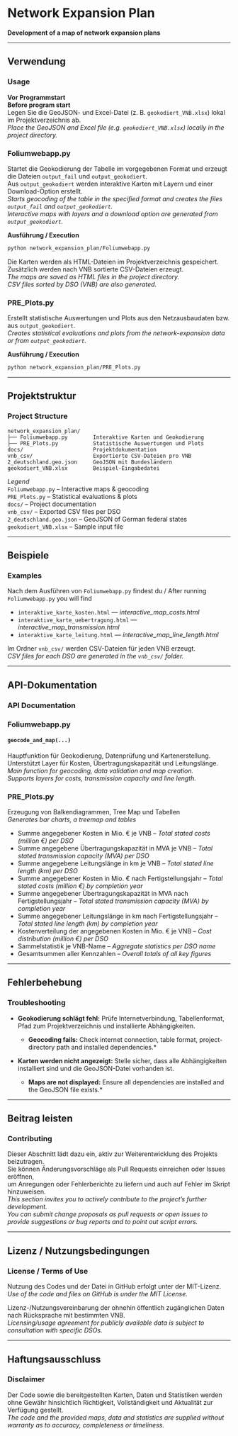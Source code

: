 # Network Expansion Plan  
**Development of a map of network expansion plans**

---

## Verwendung  
### Usage  
**Vor Programmstart**  
**Before program start**  
Legen Sie die GeoJSON- und Excel-Datei (z.&nbsp;B. `geokodiert_VNB.xlsx`) lokal im Projektverzeichnis ab.  
*Place the GeoJSON and Excel file (e.g. `geokodiert_VNB.xlsx`) locally in the project directory.*

### Foliumwebapp.py  
Startet die Geokodierung der Tabelle im vorgegebenen Format und erzeugt die Dateien `output_fail` und `output_geokodiert`.  
Aus `output_geokodiert` werden interaktive Karten mit Layern und einer Download-Option erstellt.  
*Starts geocoding of the table in the specified format and creates the files `output_fail` and `output_geokodiert`.  
Interactive maps with layers and a download option are generated from `output_geokodiert`.*

**Ausführung / Execution**

```bash
python network_expansion_plan/Foliumwebapp.py
```

Die Karten werden als HTML-Dateien im Projektverzeichnis gespeichert.  
Zusätzlich werden nach VNB sortierte CSV-Dateien erzeugt.  
*The maps are saved as HTML files in the project directory.  
CSV files sorted by DSO (VNB) are also generated.*

### PRE_Plots.py  
Erstellt statistische Auswertungen und Plots aus den Netzausbaudaten bzw. aus `output_geokodiert`.  
*Creates statistical evaluations and plots from the network-expansion data or from `output_geokodiert`.*

**Ausführung / Execution**

```bash
python network_expansion_plan/PRE_Plots.py
```

---

## Projektstruktur  
### Project Structure  

```
network_expansion_plan/
├── Foliumwebapp.py        Interaktive Karten und Geokodierung
├── PRE_Plots.py           Statistische Auswertungen und Plots
docs/                      Projektdokumentation
vnb_csv/                   Exportierte CSV-Dateien pro VNB
2_deutschland.geo.json     GeoJSON mit Bundesländern
geokodiert_VNB.xlsx        Beispiel-Eingabedatei
```

*Legend*  
`Foliumwebapp.py` – Interactive maps & geocoding  
`PRE_Plots.py` – Statistical evaluations & plots  
`docs/` – Project documentation  
`vnb_csv/` – Exported CSV files per DSO  
`2_deutschland.geo.json` – GeoJSON of German federal states  
`geokodiert_VNB.xlsx` – Sample input file  

---

## Beispiele  
### Examples  

Nach dem Ausführen von `Foliumwebapp.py` findest du / After running `Foliumwebapp.py` you will find

* `interaktive_karte_kosten.html` — *interactive_map_costs.html*  
* `interaktive_karte_uebertragung.html` — *interactive_map_transmission.html*  
* `interaktive_karte_leitung.html` — *interactive_map_line_length.html*

Im Ordner `vnb_csv/` werden CSV-Dateien für jeden VNB erzeugt.  
*CSV files for each DSO are generated in the `vnb_csv/` folder.*

---

## API-Dokumentation  
### API Documentation  

### Foliumwebapp.py  
#### `geocode_and_map(...)`  
Hauptfunktion für Geokodierung, Datenprüfung und Kartenerstellung.  
Unterstützt Layer für Kosten, Übertragungskapazität und Leitungslänge.  
*Main function for geocoding, data validation and map creation.  
Supports layers for costs, transmission capacity and line length.*

### PRE_Plots.py  
Erzeugung von Balkendiagrammen, Tree Map und Tabellen  
*Generates bar charts, a treemap and tables*

- Summe angegebener Kosten in Mio. € je VNB – *Total stated costs (million €) per DSO*  
- Summe angegebene Übertragungskapazität in MVA je VNB – *Total stated transmission capacity (MVA) per DSO*  
- Summe angegebene Leitungslänge in km je VNB – *Total stated line length (km) per DSO*  
- Summe angegebener Kosten in Mio. € nach Fertigstellungsjahr – *Total stated costs (million €) by completion year*  
- Summe angegebener Übertragungskapazität in MVA nach Fertigstellungsjahr – *Total stated transmission capacity (MVA) by completion year*  
- Summe angegebener Leitungslänge in km nach Fertigstellungsjahr – *Total stated line length (km) by completion year*  
- Kostenverteilung der angegebenen Kosten in Mio. € je VNB – *Cost distribution (million €) per DSO*  
- Sammelstatistik je VNB-Name – *Aggregate statistics per DSO name*  
- Gesamtsummen aller Kennzahlen – *Overall totals of all key figures*

---

## Fehlerbehebung  
### Troubleshooting  

* **Geokodierung schlägt fehl:** Prüfe Internetverbindung, Tabellenformat, Pfad zum Projektverzeichnis und installierte Abhängigkeiten.  
  * **Geocoding fails:** Check internet connection, table format, project-directory path and installed dependencies.*

* **Karten werden nicht angezeigt:** Stelle sicher, dass alle Abhängigkeiten installiert sind und die GeoJSON-Datei vorhanden ist.  
  * **Maps are not displayed:** Ensure all dependencies are installed and the GeoJSON file exists.*

---

## Beitrag leisten  
### Contributing  

Dieser Abschnitt lädt dazu ein, aktiv zur Weiterentwicklung des Projekts beizutragen.  
Sie können Änderungsvorschläge als Pull Requests einreichen oder Issues eröffnen,  
um Anregungen oder Fehlerberichte zu liefern und auch auf Fehler im Skript hinzuweisen.  
*This section invites you to actively contribute to the project’s further development.  
You can submit change proposals as pull requests or open issues to provide suggestions or bug reports and to point out script errors.*

---

## Lizenz / Nutzungsbedingungen  
### License / Terms of Use  

Nutzung des Codes und der Datei in GitHub erfolgt unter der MIT-Lizenz.  
*Use of the code and files on GitHub is under the MIT License.*

Lizenz-/Nutzungsvereinbarung der ohnehin öffentlich zugänglichen Daten nach Rücksprache mit bestimmten VNB.  
*Licensing/usage agreement for publicly available data is subject to consultation with specific DSOs.*

---

## Haftungsausschluss  
### Disclaimer  

Der Code sowie die bereitgestellten Karten, Daten und Statistiken werden ohne Gewähr hinsichtlich Richtigkeit, Vollständigkeit und Aktualität zur Verfügung gestellt.  
*The code and the provided maps, data and statistics are supplied without warranty as to accuracy, completeness or timeliness.*

